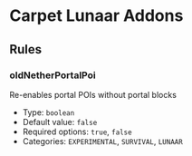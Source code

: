 # Carpet Lunaar Addons

## Rules
### oldNetherPortalPoi
Re-enables portal POIs without portal blocks
* Type: `boolean`
* Default value: `false`
* Required options: `true`, `false`
* Categories: `EXPERIMENTAL`, `SURVIVAL`, `LUNAAR`